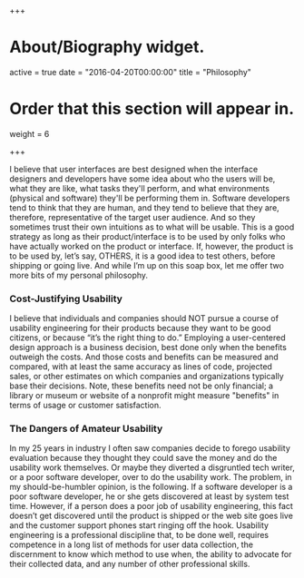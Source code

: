 +++
# About/Biography widget.
active = true
date = "2016-04-20T00:00:00"
title = "Philosophy"
# Order that this section will appear in.
weight = 6

+++

I believe that user interfaces are best designed when the interface designers and developers have some idea about who the users will be, what they are like, what tasks they'll perform, and what environments (physical and software) they'll be performing them in. Software developers tend to think that they are human, and they tend to believe that they are, therefore, representative of the target user audience. And so they sometimes trust their own intuitions as to what will be usable. This is a good strategy as long as their product/interface is to be used by only folks who have actually worked on the product or interface. If, however, the product is to be used by, let’s say, OTHERS, it is a good idea to test others, before shipping or going live. And while I’m up on this soap box, let me offer two more bits of my personal philosophy.

### Cost-Justifying Usability

I believe that individuals and companies should NOT pursue a course of usability engineering for their products because they want to be good citizens, or because “it’s the right thing to do.” Employing a user-centered design approach is a business decision, best done only when the benefits outweigh the costs. And those costs and benefits can be measured and compared, with at least the same accuracy as lines of code, projected sales, or other estimates on which companies and organizations typically base their decisions. Note, these benefits need not be only financial; a library or museum or website of a nonprofit might measure "benefits" in terms of usage or customer satisfaction.

### The Dangers of Amateur Usability

In my 25 years in industry I often saw companies decide to forego usability evaluation because they thought they could save the money and do the usability work themselves. Or maybe they diverted a disgruntled tech writer, or a poor software developer, over to do the usability work. The problem, in my should-be-humbler opinion, is the following. If a software developer is a poor software developer, he or she gets discovered at least by system test time. However, if a person does a poor job of usability engineering, this fact doesn’t get discovered until the product is shipped or the web site goes live and the customer support phones start ringing off the hook. Usability engineering is a professional discipline that, to be done well, requires competence in a long list of methods for user data collection, the discernment to know which method to use when, the ability to advocate for their collected data, and any number of other professional skills.
